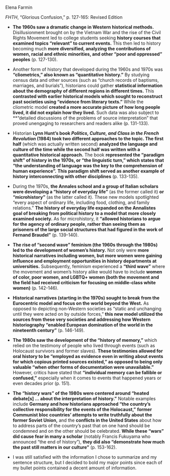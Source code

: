 Elena Farmin 

*FHTH*, “Glorious Confusion,” p. 127-165: Revised Edition

* **The 1960s saw a dramatic change in Western historical methods.** Disillusionment brought on by the Vietnam War and the rise of the Civil Rights Movement led to college students seeking **history courses that examined topics “relevant” to current events.** This then led to history becoming much **more diversified, analyzing the contributions of women, racial and ethnic minorities, and other “poor and oppressed” peoples** (p. 127-130).


* Another form of history that developed during the 1960s and 1970s was **“cliometrics,” also known as “quantitative history.”**  By studying census data and other sources (such as “church records of baptisms, marriages, and burials”), historians could gather **statistical information about the demography of different regions in different times.** This **contrasted with earlier historical models which sought to reconstruct past societies using “evidence from literary texts.”** While the cliometric model **created a more accurate picture of how long people lived, it did not explain how they lived.** Such data was also subject to **“detailed discussions of the problems of source interpretation” that proved unengaging to researchers and readers alike (p. 131-133).


* Historian **Lynn Hunt’s book *Politics, Culture, and Class in the French Revolution* (1984) took two different approaches to the topic. The first half** (which was actually written second) **analyzed the language and culture of the time while the second half was written with a quantitative historical approach.** The book **represented the “paradigm shift” of history in the 1970s, or “the linguistic turn,” which states that “the understanding of language was the key to the comprehension of human experience”.** **This paradigm shift served as another example of history interconnecting with other disciplines** (p. 133-135). 


* During the 1970s, **the Annales school and a group of Italian scholars were developing a “history of everyday life”** (as the former called it) **or “microhistory”** (as the latter called it). These new models spotlighted “every aspect of ordinary life, including food, clothing, and family relations.” **The history of everyday life expanded on the Annalistes goal of breaking from political history to a model that more closely examined society.** As for microhistory, it **“allowed historians to argue for the agency of ordinary people, rather than seeing them as prisoners of the large social structures that had figured in the work of Fernand Braudel”** (p. 139-140).


* **The rise of “second wave” feminism (the 1960s through the 1980s) led to the development of women’s history.** Not only were **more historical narratives including women, but more women were gaining influence and employment opportunities in history departments at universities.** Subsequently, feminism experienced a **“third wave”** where the movement and women’s history alike would have to include **women of color, poor women, and LGBTQ+ women (both the movement and the field had received criticism for focusing on middle-class white women)** (p. 142-146).


* **Historical narratives (starting in the 1970s) sought to break from the Eurocentric model and focus on the world beyond the West.** As opposed to depicting non-Western societies as “static and unchanging until they were acted on by outside forces,” **this new model utilized the sources from these very societies and addressing how Western historiography “enabled European domination of the world in the nineteenth century”** (p. 146-149).


* **The 1980s saw the development of the “history of memory,”** which relied on the testimony of people who lived through events (such as Holocaust survivors and former slaves). **These testimonies allowed for oral history to be “employed as evidence even in writing about events for which copious printed sources existed,” as opposed to being only valuable “when other forms of documentation were unavailable.”** However, critics have stated that **“individual memory can be fallible or confused,”** especially when it comes to events that happened years or even decades prior (p. 151). 


* **The “history wars” of the 1980s were centered around “heated debate[s] … about the interpretation of history.”** Notable examples include **Germany and how historians approached “the country’s collective responsibility for the events of the Holocaust,”** **former Communist bloc countries’ attempts to write truthfully about the former Soviet Union,** and the **conflicts in the United States** about how to address parts of the country’s past that on one hand should be condemned and on the other should be celebrated. **While these “wars” did cause fear in many a scholar** (notably Francis Fukuyama who announced “the end of history”), **they did also “demonstrate how much the past still matters in our culture”** (p. 153-162).


* I was still satisfied with the information I chose to summarize and my sentence structure, but I decided to bold my major points since each of my bullet points contained a decent amount of information.
